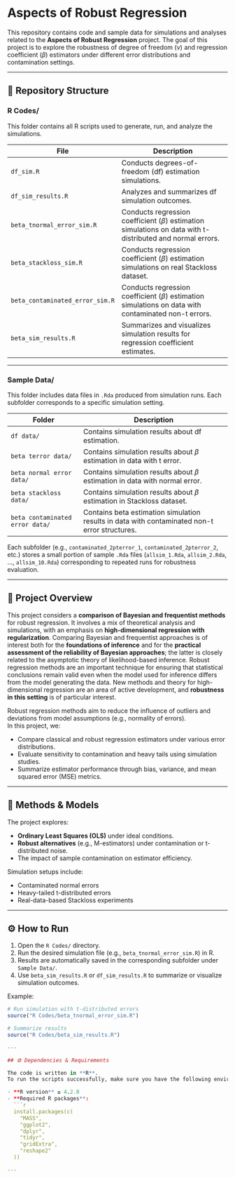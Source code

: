 # Aspects of Robust Regression

This repository contains code and sample data for simulations and analyses related to the **Aspects of Robust Regression** project. The goal of this project is to explore the robustness of degree of freedom ($\nu$) and regression coefficient ($\beta$) estimators under different error distributions and contamination settings.

---

## 📂 Repository Structure

### **R Codes/**
This folder contains all R scripts used to generate, run, and analyze the simulations.

| File | Description |
|------|--------------|
| `df_sim.R` | Conducts degrees-of-freedom (df) estimation simulations.|
| `df_sim_results.R` | Analyzes and summarizes df simulation outcomes. |
| `beta_tnormal_error_sim.R` | Conducts regression coefficient ($\beta$) estimation simulations on data with t-distributed and normal errors. |
| `beta_stackloss_sim.R` | Conducts regression coefficient ($\beta$) estimation simulations on real Stackloss dataset. |
| `beta_contaminated_error_sim.R` | Conducts regression coefficient ($\beta$) estimation simulations on data with contaminated non-t errors. |
| `beta_sim_results.R` | Summarizes and visualizes simulation results for regression coefficient estimates. |

---

### **Sample Data/**
This folder includes data files in `.Rda` produced from simulation runs. Each subfolder corresponds to a specific simulation setting.

| Folder | Description |
|---------|--------------|
| `df data/` | Contains simulation results about df estimation. |
| `beta terror data/` | Contains simulation results about $\beta$ estimation in data with t error. |
| `beta normal error data/` | Contains simulation results about $\beta$ estimation in data with normal error. |
| `beta stackloss data/` | Contains simulation results about $\beta$ estimation in Stackloss dataset. |
| `beta contaminated error data/` | Contains beta estimation simulation results in data with contaminated non-t error structures. |

Each subfolder (e.g., `contaminated_2pterror_1`, `contaminated_2pterror_2`, etc.) stores a small portion of sample `.Rda` files (`allsim_1.Rda`, `allsim_2.Rda`, …, `allsim_10.Rda`) corresponding to repeated runs for robustness evaluation. 

---

## 🧠 Project Overview

This project considers a **comparison of Bayesian and frequentist methods** for robust regression. It involves a mix of theoretical analysis and simulations, with an emphasis on **high-dimensional regression with regularization**.  Comparing Bayesian and frequentist approaches is of interest both for the **foundations of inference** and for the **practical assessment of the reliability of Bayesian approaches**; the latter is closely related to the asymptotic theory of likelihood-based inference. Robust regression methods are an important technique for ensuring that statistical conclusions remain valid even when the model used for inference differs from the model generating the data.  New methods and theory for high-dimensional regression are an area of active development, and **robustness in this setting** is of particular interest.

Robust regression methods aim to reduce the influence of outliers and deviations from model assumptions (e.g., normality of errors).  
In this project, we:

- Compare classical and robust regression estimators under various error distributions.  
- Evaluate sensitivity to contamination and heavy tails using simulation studies.  
- Summarize estimator performance through bias, variance, and mean squared error (MSE) metrics.  

---

## 🧩 Methods & Models

The project explores:
- **Ordinary Least Squares (OLS)** under ideal conditions.  
- **Robust alternatives** (e.g., M-estimators) under contamination or t-distributed noise.  
- The impact of sample contamination on estimator efficiency.  

Simulation setups include:
- Contaminated normal errors  
- Heavy-tailed t-distributed errors  
- Real-data-based Stackloss experiments  

---

## ⚙️ How to Run

1. Open the `R Codes/` directory.
2. Run the desired simulation file (e.g., `beta_tnormal_error_sim.R`) in R.
3. Results are automatically saved in the corresponding subfolder under `Sample Data/`.
4. Use `beta_sim_results.R` or `df_sim_results.R` to summarize or visualize simulation outcomes.

Example:
```r
# Run simulation with t-distributed errors
source("R Codes/beta_tnormal_error_sim.R")

# Summarize results
source("R Codes/beta_sim_results.R")

---

## ⚙️ Dependencies & Requirements

The code is written in **R**.  
To run the scripts successfully, make sure you have the following environment:

- **R version** ≥ 4.2.0  
- **Required R packages**:
  ```r
  install.packages(c(
    "MASS",
    "ggplot2",
    "dplyr",
    "tidyr",
    "gridExtra",
    "reshape2"
  ))

---

